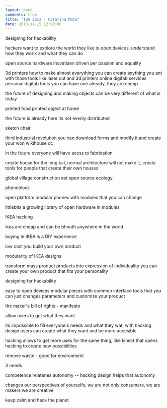 ```yaml
---
layout: post
comments: true
title: "ISA 2013 - Catarina Mota"
date: 2013-11-15 12:00:00
---
```


designing for hackability

hackers want to explore the world
they like to open devices, understand how they worlk and what they can do

open source hardware
inovatiaon driven per passion and equality

3d printers
how to make almost everything
you can create anything you ant with those tools like laser cut and 3d printers
online digifab services
personal digitab tools
you can have one already, they are cheap

the future of designing and making objects can be very different of what is today

printed food
printed object at home

the future is already here its not evenly distributed

sketch chair

third industrial revolution
you can download forms and modify it and create your won
wikihouse cc

in the future everyone will have acess to fabrication

create house for the long tail, normal architecture will not make it, create tools for people that create their own houses

global village construction set
open source ecology

phoneblock

open platform
modular phones with modules that you can change

littlebits
a growing library of open hardware in modules

IKEA hacking

ikea are cheap and can be bhouth anywhere in the world

buying in IKEA is a DIY experience

low cost
you build your own product

modularity of IKEA designs

transform mass product products into expression of individuality
you can create your own product that fits your personality

designing for hackability

easy to open devices
modular pieces with common interface
tools that you can just changes parameters and customize your product

the maker's bill of rights - manifesto

allow users to get what they want

its impossible to fill everyone's needs and what they wat, with hacking design users can create what they want and be more accesible

hacking allows to get more uses for the same thing, like kinect that opens hacking to create new possibilities

remove waste - good for environment

3 needs

competence
relatenes
autonomy -- hacking design helps that autonomy

changes our perspectives of yourselfs, we are not only consumers, we are makers we are  creative

keep calm and hack the planet


